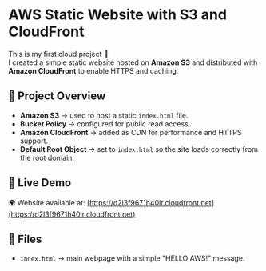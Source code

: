 # AWS Static Website with S3 and CloudFront

This is my first cloud project 🚀  
I created a simple static website hosted on **Amazon S3** and distributed with **Amazon CloudFront** to enable HTTPS and caching.

## 🔹 Project Overview
- **Amazon S3** → used to host a static `index.html` file.
- **Bucket Policy** → configured for public read access.
- **Amazon CloudFront** → added as CDN for performance and HTTPS support.
- **Default Root Object** → set to `index.html` so the site loads correctly from the root domain.

## 🔹 Live Demo
🌍 Website available at: [https://d2l3f9671h40lr.cloudfront.net](https://d2l3f9671h40lr.cloudfront.net)

## 🔹 Files
- `index.html` → main webpage with a simple "HELLO AWS!" message.


